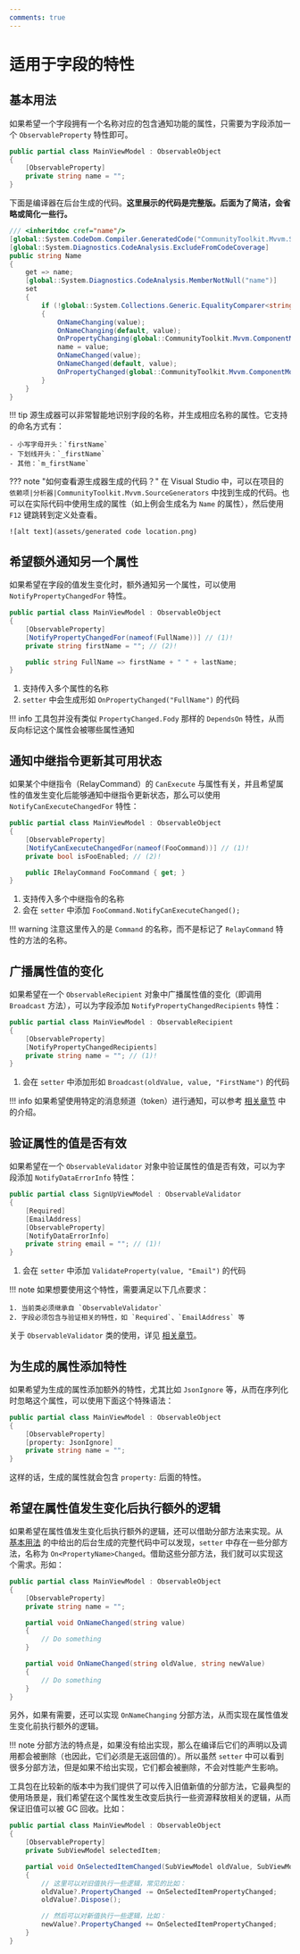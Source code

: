 ```yaml
---
comments: true
---
```


# 适用于字段的特性

## 基本用法

如果希望一个字段拥有一个名称对应的包含通知功能的属性，只需要为字段添加一个 `ObservableProperty` 特性即可。

```csharp
public partial class MainViewModel : ObservableObject
{
    [ObservableProperty]
    private string name = "";
}
```

下面是编译器在后台生成的代码。**这里展示的代码是完整版。后面为了简洁，会省略或简化一些行。**

```csharp
/// <inheritdoc cref="name"/>
[global::System.CodeDom.Compiler.GeneratedCode("CommunityToolkit.Mvvm.SourceGenerators.ObservablePropertyGenerator", "8.2.0.0")]
[global::System.Diagnostics.CodeAnalysis.ExcludeFromCodeCoverage]
public string Name
{
    get => name;
    [global::System.Diagnostics.CodeAnalysis.MemberNotNull("name")]
    set
    {
        if (!global::System.Collections.Generic.EqualityComparer<string>.Default.Equals(name, value))
        {
            OnNameChanging(value);
            OnNameChanging(default, value);
            OnPropertyChanging(global::CommunityToolkit.Mvvm.ComponentModel.__Internals.__KnownINotifyPropertyChangingArgs.Name);
            name = value;
            OnNameChanged(value);
            OnNameChanged(default, value);
            OnPropertyChanged(global::CommunityToolkit.Mvvm.ComponentModel.__Internals.__KnownINotifyPropertyChangedArgs.Name);
        }
    }
}
```

!!! tip
    源生成器可以非常智能地识别字段的名称，并生成相应名称的属性。它支持的命名方式有：

    - 小写字母开头：`firstName`
    - 下划线开头：`_firstName`
    - 其他：`m_firstName`

??? note "如何查看源生成器生成的代码？"
    在 Visual Studio 中，可以在项目的 `依赖项|分析器|CommunityToolkit.Mvvm.SourceGenerators` 中找到生成的代码。也可以在实际代码中使用生成的属性（如上例会生成名为 `Name` 的属性），然后使用 `F12` 键跳转到定义处查看。

    ![alt text](assets/generated code location.png)

## 希望额外通知另一个属性

如果希望在字段的值发生变化时，额外通知另一个属性，可以使用 `NotifyPropertyChangedFor` 特性。

```csharp
public partial class MainViewModel : ObservableObject
{
    [ObservableProperty]
    [NotifyPropertyChangedFor(nameof(FullName))] // (1)!
    private string firstName = ""; // (2)!

    public string FullName => firstName + " " + lastName;
}
```

1. 支持传入多个属性的名称
2. `setter` 中会生成形如 `OnPropertyChanged("FullName")` 的代码

!!! info
    工具包并没有类似 `PropertyChanged.Fody` 那样的 `DependsOn` 特性，从而反向标记这个属性会被哪些属性通知

## 通知中继指令更新其可用状态

如果某个中继指令（RelayCommand）的 `CanExecute` 与属性有关，并且希望属性的值发生变化后能够通知中继指令更新状态，那么可以使用 `NotifyCanExecuteChangedFor` 特性：

```csharp
public partial class MainViewModel : ObservableObject
{
    [ObservableProperty]
    [NotifyCanExecuteChangedFor(nameof(FooCommand))] // (1)!
    private bool isFooEnabled; // (2)!

    public IRelayCommand FooCommand { get; }
}
```

1. 支持传入多个中继指令的名称
2. 会在 `setter` 中添加 `FooCommand.NotifyCanExecuteChanged();`

!!! warning
    注意这里传入的是 `Command` 的名称，而不是标记了 `RelayCommand` 特性的方法的名称。

## 广播属性值的变化

如果希望在一个 `ObservableRecipient` 对象中广播属性值的变化（即调用 `Broadcast` 方法），可以为字段添加 `NotifyPropertyChangedRecipients` 特性：

```csharp
public partial class MainViewModel : ObservableRecipient
{
    [ObservableProperty]
    [NotifyPropertyChangedRecipients]
    private string name = ""; // (1)!
}
```

1. 会在 `setter` 中添加形如 `Broadcast(oldValue, value, "FirstName")` 的代码

!!! info
    如果希望使用特定的消息频道（token）进行通知，可以参考 [相关章节](../ComponentModel/ObservableRecipient.md#messenger) 中的介绍。

## 验证属性的值是否有效

如果希望在一个 `ObservableValidator` 对象中验证属性的值是否有效，可以为字段添加 `NotifyDataErrorInfo` 特性：

```csharp
public partial class SignUpViewModel : ObservableValidator
{
    [Required]
    [EmailAddress]
    [ObservableProperty]
    [NotifyDataErrorInfo]
    private string email = ""; // (1)!
}
```

1. 会在 `setter` 中添加 `ValidateProperty(value, "Email")` 的代码

!!! note
    如果想要使用这个特性，需要满足以下几点要求：

    1. 当前类必须继承自 `ObservableValidator`
    2. 字段必须包含与验证相关的特性，如 `Required`、`EmailAddress` 等

关于 `ObservableValidator` 类的使用，详见 [相关章节](../ComponentModel/ObservableValidator.md)。

## 为生成的属性添加特性

如果希望为生成的属性添加额外的特性，尤其比如 `JsonIgnore` 等，从而在序列化时忽略这个属性，可以使用下面这个特殊语法：

```csharp
public partial class MainViewModel : ObservableObject
{
    [ObservableProperty]
    [property: JsonIgnore]
    private string name = "";
}
```

这样的话，生成的属性就会包含 `property:` 后面的特性。

## 希望在属性值发生变化后执行额外的逻辑

如果希望在属性值发生变化后执行额外的逻辑，还可以借助分部方法来实现。从 [基本用法](#基本用法) 的中给出的后台生成的完整代码中可以发现，`setter` 中存在一些分部方法，名称为 `On<PropertyName>Changed`。借助这些分部方法，我们就可以实现这个需求。形如：

```csharp
public partial class MainViewModel : ObservableObject
{
    [ObservableProperty]
    private string name = "";

    partial void OnNameChanged(string value)
    {
        // Do something
    }

    partial void OnNameChanged(string oldValue, string newValue)
    {
        // Do something
    }
}
```

另外，如果有需要，还可以实现 `OnNameChanging` 分部方法，从而实现在属性值发生变化前执行额外的逻辑。

!!! note
    分部方法的特点是，如果没有给出实现，那么在编译后它们的声明以及调用都会被删除（也因此，它们必须是无返回值的）。所以虽然 `setter` 中可以看到很多分部方法，但是如果不给出实现，它们都会被删除，不会对性能产生影响。

工具包在比较新的版本中为我们提供了可以传入旧值新值的分部方法，它最典型的使用场景是，我们希望在这个属性发生改变后执行一些资源释放相关的逻辑，从而保证旧值可以被 GC 回收。比如：

```csharp
public partial class MainViewModel : ObservableObject
{
    [ObservableProperty]
    private SubViewModel selectedItem;

    partial void OnSelectedItemChanged(SubViewModel oldValue, SubViewModel newValue)
    {
        // 这里可以对旧值执行一些逻辑，常见的比如：
        oldValue?.PropertyChanged -= OnSelectedItemPropertyChanged;
        oldValue?.Dispose();

        // 然后可以对新值执行一些逻辑，比如：
        newValue?.PropertyChanged += OnSelectedItemPropertyChanged;
    }
}
```